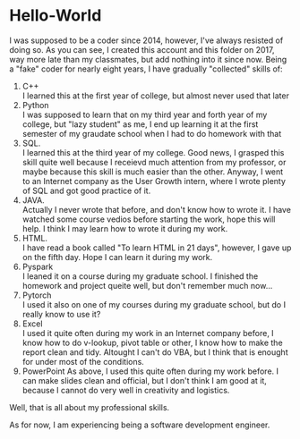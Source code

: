 # Hello-World

I was supposed to be a coder since 2014, however, I've always resisted of doing so.
As you can see, I created this account and this folder on 2017, way more late than my classmates, but add nothing into it since now.
Being a "fake" coder for nearly eight years, I have gradually "collected" skills of:
         
1. C++        
I learned this at the first year of college, but almost never used that later
2. Python     
I was supposed to learn that on my third year and forth year of my college, but "lazy student" as me, I end up learning it at the first semester of my graudate school when I had to do homework with that
3. SQL.       
I learned this at the third year of my college. Good news, I grasped this skill quite well because I receievd much attention from my professor, or maybe because this skill is much easier than the other. Anyway, I went to an Internet company as the User Growth intern, where I wrote plenty of SQL and got good practice of it.
4. JAVA.      
Actually I never wrote that before, and don't know how to wrote it. I have watched some course vedios before starting the work, hope this will help. I think I may learn how to wrote it during my work.
5. HTML.      
I have read a book called "To learn HTML in 21 days", however, I gave up on the fifth day. Hope I can learn it during my work.
6. Pyspark    
I leaned it on a course during my graduate school. I finished the homework and project queite well, but don't remember much now...
7. Pytorch    
I used it also on one of my courses during my graduate school, but do I really know to use it? 
8. Excel      
I used it quite often during my work in an Internet company before, I know how to do v-lookup, pivot table or other, I know how to make the report clean and tidy. Altought I can't do VBA, but I think that is enought for under most of the conditions.
9. PowerPoint 
As above, I used this quite often during my work before. I can make slides clean and official, but I don't think I am good at it, because I cannot do very well in creativity and logistics. 

Well, that is all about my professional skills.

As for now, I am experiencing being a software development engineer.




